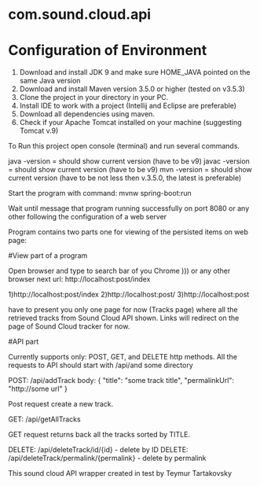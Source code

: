# com.sound.cloud.api

# Configuration of Environment

1) Download and install JDK 9 and make sure HOME_JAVA pointed on the same Java version
2) Download and install Maven version 3.5.0 or higher (tested on v3.5.3)
3) Clone the project in your directory in your PC.
4) Install IDE to work with a project (Intellij and Eclipse are preferable)
5) Download all dependencies using maven.
6) Check if your Apache Tomcat installed on your machine (suggesting Tomcat v.9)

To Run this project open console (terminal) and run several commands.

java -version = should show current version (have to be v9)
javac -version = should show current version (have to be v9)
mvn -version = should show current version (have to be not less then v.3.5.0, the latest is preferable)

Start the program with command: mvnw spring-boot:run

Wait until message that program running successfully on port 8080 or any other following the configuration of a web server 

Program contains two parts one for viewing of the persisted items on web page:

#View part of a program

Open browser and type to search bar of you Chrome ))) or any other browser next url: http://localhost:post/index 

1)http://localhost:post/index 
2)http://localhost:post/
3)http://localhost:post

have to present you only one page for now (Tracks page) where all the retrieved tracks from Sound Cloud API shown.
Links will redirect on the page of Sound Cloud tracker for now.

#API part

Currently supports only: POST, GET, and DELETE http methods. 
All the requests to API should start with /api/and some directory

POST: /api/addTrack
body: {
    "title": "some track title",
    "permalinkUrl": "http://some url"
}

Post request create a new track.

GET: /api/getAllTracks

GET request returns back all the tracks sorted by TITLE.

DELETE: /api/deleteTrack/id/{id} - delete by ID
DELETE: /api/deleteTrack/permalink/{permalink} - delete by permalink


This sound cloud API wrapper created in test by Teymur Tartakovsky  
